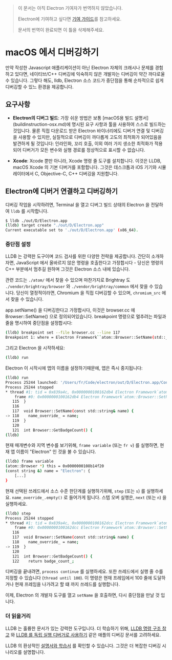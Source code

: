 > 이 문서는 아직 Electron 기여자가 번역하지 않았습니다.
>
> Electron에 기여하고 싶다면 [기여 가이드](https://github.com/electron/electron/blob/master/CONTRIBUTING-ko.md)를
> 참고하세요.
>
> 문서의 번역이 완료되면 이 틀을 삭제해주세요.

# macOS 에서 디버깅하기

만약 작성한 Javascript 애플리케이션이 아닌 Electron 자체의 크래시나 문제를
경험하고 있다면, 네이티브/C++ 디버깅에 익숙하지 않은 개발자는 디버깅이 약간
까다로울 수 있습니다. 그렇다 해도, lldb, Electron 소스 코드가 중단점을 통해
순차적으로 쉽게 디버깅할 수 있느 환경을 제공합니다.

## 요구사항

* **Electron의 디버그 빌드**: 가장 쉬운 방법은 보통 [macOS용 빌드 설명서]
  (buildinstruction-osx.md)에 명시된 요구 사항과 툴을 사용하여 스스로 빌드하는
  것입니다. 물론 직접 다운로드 받은 Electron 바이너리에도 디버거 연결 및
  디버깅을 사용할 수 있지만, 실질적으로 디버깅이 까다롭게 고도의 최적화가
  되어있음을 발견하게 될 것입니다: 인라인화, 꼬리 호출, 이외 여러 가지 생소한
  최적화가 적용되어 디버거가 모든 변수와 실행 경로를 정상적으로 표시할 수
  없습니다.

* **Xcode**: Xcode 뿐만 아니라, Xcode 명령 줄 도구를 설치합니다. 이것은 LLDB,
  macOS Xcode 의 기본 디버거를 포함합니다. 그것은 데스크톱과 iOS 기기와
  시뮬레이터에서 C, Objective-C, C++ 디버깅을 지원합니다.

## Electron에 디버거 연결하고 디버깅하기

디버깅 작업을 시작하려면, Terminal 을 열고 디버그 빌드 상태의 Electron 을
전달하여 `lldb` 를 시작합니다.


```bash
$ lldb ./out/D/Electron.app
(lldb) target create "./out/D/Electron.app"
Current executable set to './out/D/Electron.app' (x86_64).
```

### 중단점 설정

LLDB 는 강력한 도구이며 코드 검사를 위한 다양한 전략을 제공합니다. 간단히
소개하자면, JavaScript 에서 올바르지 않은 명령을 호출한다고 가정합시다 - 당신은
명령의 C++ 부분에서 멈추길 원하며 그것은 Electron 소스 내에 있습니다.

관련 코드는 `./atom/` 에서 찾을 수 있으며 마찬가지로 Brightray 도
`./vendor/brightray/browser` 와 `./vendor/brightray/common` 에서 찾을 수
있습니다. 당신이 열정적이라면, Chromium 을 직접 디버깅할 수 있으며,
`chromium_src` 에서 찾을 수 있습니다.

app.setName() 을 디버깅한다고 가정합시다, 이것은 browser.cc 에
Browser::SetName() 으로 정의되어있습니다. breakpoint 명령으로 멀추려는 파일과
줄을 명시하여 중단점을 설정합시다:

```bash
(lldb) breakpoint set --file browser.cc --line 117
Breakpoint 1: where = Electron Framework``atom::Browser::SetName(std::__1::basic_string<char, std::__1::char_traits<char>, std::__1::allocator<char> > const&) + 20 at browser.cc:118, address = 0x000000000015fdb4
```

그리고 Electron 을 시작하세요:

```bash
(lldb) run
```

Electron 이 시작시에 앱의 이름을 설정하기때문에, 앱은 즉시 중지됩니다:

```bash
(lldb) run
Process 25244 launched: '/Users/fr/Code/electron/out/D/Electron.app/Contents/MacOS/Electron' (x86_64)
Process 25244 stopped
* thread #1: tid = 0x839a4c, 0x0000000100162db4 Electron Framework`atom::Browser::SetName(this=0x0000000108b14f20, name="Electron") + 20 at browser.cc:118, queue = 'com.apple.main-thread', stop reason = breakpoint 1.1
    frame #0: 0x0000000100162db4 Electron Framework`atom::Browser::SetName(this=0x0000000108b14f20, name="Electron") + 20 at browser.cc:118
   115 	}
   116
   117 	void Browser::SetName(const std::string& name) {
-> 118 	  name_override_ = name;
   119 	}
   120
   121 	int Browser::GetBadgeCount() {
(lldb)
```

현재 매개변수와 지역 변수를 보기위해, `frame variable` (또는 `fr v`) 를
실행하면, 현재 앱 이름이 "Electron" 인 것을 불 수 있습니다.

```bash
(lldb) frame variable
(atom::Browser *) this = 0x0000000108b14f20
(const string &) name = "Electron": {
    [...]
}
```

현재 선택된 쓰레드에서 소스 수준 한단계를 실행하기위해, `step` (또는 `s`) 를
실행하세요. `name_override_.empty()` 로 들어가게 됩니다. 스텝 오버 실행은,
`next` (또는 `n`) 을 실행하세요.

```bash
(lldb) step
Process 25244 stopped
* thread #1: tid = 0x839a4c, 0x0000000100162dcc Electron Framework`atom::Browser::SetName(this=0x0000000108b14f20, name="Electron") + 44 at browser.cc:119, queue = 'com.apple.main-thread', stop reason = step in
    frame #0: 0x0000000100162dcc Electron Framework`atom::Browser::SetName(this=0x0000000108b14f20, name="Electron") + 44 at browser.cc:119
   116
   117 	void Browser::SetName(const std::string& name) {
   118 	  name_override_ = name;
-> 119 	}
   120
   121 	int Browser::GetBadgeCount() {
   122 	  return badge_count_;
```

디버깅을 끝내려면, `process continue` 를 실행하세요. 또한 쓰레드에서 실행 줄
수를 지정할 수 있습니다 (`thread until 100`). 이 명령은 현재 프레임에서 100 줄에
도달하거나 현재 프레임을 나가려고 할 떄 까지 쓰레드를 실행합니다.

이제, Electron 의 개발자 도구를 열고 `setName` 을 호출하면, 다시 중단점을 만날
것 입니다.

### 더 읽을거리
LLDB 는 훌륭한 문서가 있는 강력한 도구입니다. 더 학습하기 위해,
[LLDB 명령 구조 참고][lldb-command-structure] 와
[LLDB 를 독립 실행 디버거로 사용하기][lldb-standalone] 같은 애플의 디버깅
문서를 고려하세요.

LLDB 의 환상적인 [설명서와 학습서][lldb-tutorial] 를 확인할 수 있습니다.
그것은 더 복잡한 디버깅 시나리오를 설명합니다.

[lldb-command-structure]: https://developer.apple.com/library/mac/documentation/IDEs/Conceptual/gdb_to_lldb_transition_guide/document/lldb-basics.html#//apple_ref/doc/uid/TP40012917-CH2-SW2
[lldb-standalone]: https://developer.apple.com/library/mac/documentation/IDEs/Conceptual/gdb_to_lldb_transition_guide/document/lldb-terminal-workflow-tutorial.html
[lldb-tutorial]: http://lldb.llvm.org/tutorial.html
